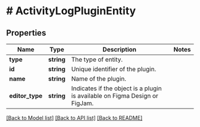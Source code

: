 # # ActivityLogPluginEntity

## Properties

Name | Type | Description | Notes
------------ | ------------- | ------------- | -------------
**type** | **string** | The type of entity. |
**id** | **string** | Unique identifier of the plugin. |
**name** | **string** | Name of the plugin. |
**editor_type** | **string** | Indicates if the object is a plugin is available on Figma Design or FigJam. |

[[Back to Model list]](../../README.md#models) [[Back to API list]](../../README.md#endpoints) [[Back to README]](../../README.md)
